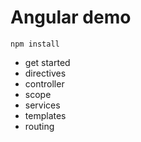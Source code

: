 # Angular demo

    npm install
    
    
* get started
* directives
* controller
* scope
* services
* templates
* routing
